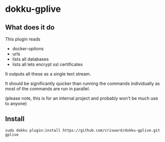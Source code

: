 # dokku-gplive

## What does it do

This plugin reads
  * docker-options
  * urls
  * lists all databases
  * lists all lets encrypt ssl certificates
  
It outputs all these as a single text stream. 

It should be significantly quicker than running the commands individually as most of the commands are run
in parallel.

(please note, this is for an internal project and probably won't be much use to anyone)

## Install

```
sudo dokku plugin:install https://github.com/crisward/dokku-gplive.git gplive
```